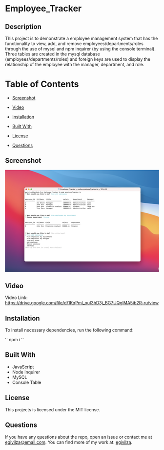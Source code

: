 # Employee_Tracker

## Description

This project is to demonstrate a employee management system that has the functionality to view, add, and remove employees/departments/roles through the use of mysql and npm inquirer (by using the console terminal). Three tables are created in the mysql database (employees/departments/roles) and foreign keys are used to display the relationship of the employee with the manager, department, and role.

# Table of Contents

* [Screenshot](#screenshot)

* [Video](#video)

* [Installation](#installation)

* [Built With](#builtwith)

* [License](#license)

* [Questions](#questions)

## Screenshot

![alt text](EmployeeManagementSystem.png)

## Video

Video Link: https://drive.google.com/file/d/1KqPml_ouI3hD3j_BG7UQglMA5ib2R-ru/view

## Installation

To install necessary dependencies, run the following command:

''
npm i
''

## Built With

* JavaScript
* Node Inquirer
* MySQL
* Console Table

## License

This projects is licensed under the MIT license.

## Questions

If you have any questions about the repo, open an issue or contact me at egivilza@email.com.
You can find more of my work at: [egivilza](https://github.com/egivilza).

